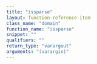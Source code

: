 ```yaml
---
title: "issparse"
layout: function-reference-item
class_name: "domain"
function_name: "issparse"
snippet: ""
qualifiers: ""
return_type: "varargout"
arguments: "(varargin)"
---
```


<pre class="help-text"></pre>